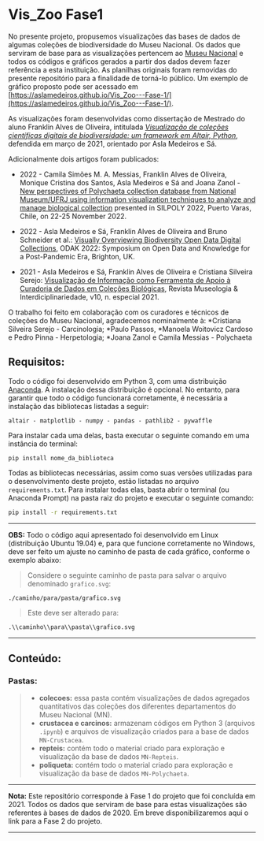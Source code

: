 # Vis_Zoo   Fase1

No presente projeto, propusemos visualizações das bases de dados de algumas coleções de biodiversidade do Museu Nacional. Os dados que serviram de base para as visualizações pertencem ao [Museu Nacional](http://www.museunacional.ufrj.br/) e todos os códigos e gráficos gerados a partir dos dados devem fazer referência a esta instituição. As planilhas originais foram removidas do presente repositório para a finalidade de torná-lo público. Um exemplo de gráfico proposto pode ser acessado em [https://aslamedeiros.github.io/Vis_Zoo---Fase-1/](https://aslamedeiros.github.io/Vis_Zoo---Fase-1/).

As visualizações foram desenvolvidas como dissertação de Mestrado do aluno Franklin Alves de Oliveira, intitulada [*Visualização de coleções científicas digitais de biodiversidade: um framework em Altair, Python*](https://bibliotecadigital.fgv.br/dspace;handleocy-listommunity-list/handle/10438/30711), defendida em março de 2021, orientado por Asla Medeiros e Sá. 

Adicionalmente dois artigos foram publicados:
* 2022 - Camila Simões M. A. Messias, Franklin Alves de Oliveira, Monique Cristina dos Santos,
Asla Medeiros e Sá and Joana Zanol - [New perspectives of Polychaeta collection database from National Museum/UFRJ using information visualization techniques to analyze and manage biological collection](https://drive.google.com/file/d/1d04wpW3YLqSkw6AP_iZVVSYZZiwcFxtT/view?usp=share_link) presented in SILPOLY 2022, Puerto Varas, Chile, on 22-25 November 2022.

* 2022 - Asla Medeiros e Sá, Franklin Alves de Oliveira and Bruno Schneider et al.: [Visually Overviewing Biodiversity Open Data Digital Collections](https://www.scienceopen.com/hosted-document?doi=10.14236/ewic/ODAK22.4), ODAK 2022: Symposium on Open Data and Knowledge for a Post-Pandemic Era, Brighton, UK. 

* 2021 - Asla Medeiros e Sá, Franklin Alves de Oliveira e Cristiana Silveira Serejo: [Visualização de Informação como Ferramenta de Apoio à  Curadoria de Dados em Coleções Biológicas](https://periodicos.unb.br/index.php/museologia/article/view/36709), Revista Museologia & Interdiciplinariedade, v10, n. especial 2021. 

O trabalho foi feito em colaboração com os curadores e técnicos de coleções do Museu Nacional, agradecemos nominalmente à: 
*Cristiana Silveira Serejo - Carcinologia;
*Paulo Passos, *Manoela Woitovicz Cardoso e Pedro Pinna - Herpetologia;
*Joana Zanol e Camila Messias - Polychaeta

## Requisitos:

Todo o código foi desenvolvido em Python 3, com uma distribuição [Anaconda](https://www.anaconda.com/distribution/). A instalação dessa distribuição é opcional. No entanto, para garantir que todo o código funcionará corretamente, é necessária a instalação das bibliotecas listadas a seguir: 

```
altair - matplotlib - numpy - pandas - pathlib2 - pywaffle
```

Para instalar cada uma delas, basta executar o seguinte comando em uma instância do terminal:

```shell
pip install nome_da_biblioteca
```

Todas as bibliotecas necessárias, assim como suas versões utilizadas para o desenvolvimento deste projeto, estão listadas no arquivo `requirements.txt`. Para instalar todas elas, basta abrir o terminal (ou Anaconda Prompt) na pasta raiz do projeto e executar o seguinte comando:

```bash
pip install -r requirements.txt
```

-----
**OBS:** Todo o código aqui apresentado foi desenvolvido em Linux (distribuição Ubuntu 19.04) e, para que funcione corretamente no Windows, deve ser feito um ajuste no caminho de pasta de cada gráfico, conforme o exemplo abaixo: 

> Considere o seguinte caminho de pasta para salvar o arquivo denominado `grafico.svg`:
```shell
./caminho/para/pasta/grafico.svg
```

> Este deve ser alterado para: 
```shell
.\\caminho\\para\\pasta\\grafico.svg
```

-----

## Conteúdo:

### Pastas:
> - **colecoes:** essa pasta contém visualizações de dados agregados quantitativos das coleções dos diferentes departamentos do Museu Nacional (MN).
> - **crustacea e carcinos:** armazenam códigos em Python 3 (arquivos `.ipynb`) e arquivos de visualização criados para a base de dados `MN-Crustacea`.
> - **repteis:** contém todo o material criado para exploração e visualização da base de dados `MN-Repteis`.
> - **poliqueta:** contém todo o material criado para exploração e visualização da base de dados `MN-Polychaeta`.

-----
**Nota:** Este repositório corresponde à Fase 1 do projeto que foi concluída em 2021. Todos os dados que serviram de base para estas visualizações são referentes à bases de dados de 2020. Em breve disponibilizaremos aqui o link para a Fase 2 do projeto. 

-----

